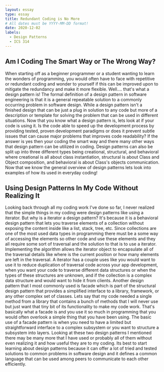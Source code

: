 ```yaml
---
layout: essay
type: essay
title: Redundant Coding is No More
# All dates must be YYYY-MM-DD format!
date: 2020-12-02
labels:
  - Design Patterns
  - ICS 314
---
```


## Am I Coding The Smart Way or The Wrong Way?

When starting off as a beginner programmer or a student wanting to learn the wonders of programming, you would often have to face with repetitive or redundant coding and wonder to yourself if this can be improved upon to mitigate the redundancy and make it more flexible. Well.... that's what a design pattern is! The formal definition of a design pattern in software engineering is that it is a general repeatable solution to a commonly occurring problem in software design. While a design pattern isn't a finished design that can be just a plug in solution to any code but more of a description or template for solving the problem that can be used in different situations. Now that you know what a design pattern is, lets look at if your code is using it. Is the code able to speed up the development process by providing tested, proven development paradigms or does it prevent subtle issues that can cause major problems that improves code readability? If the answer is yes then your coding the smart way and there many other ways that design pattern can be utilized in coding. Design patterns can also be split up into three different types being creational, structural, and behavioral where creational is all about class instantiation, structural is about Class and Object composition, and behavioral is about Class's objects communication. Now that we know the general overview of design patterns lets look into examples of how its used in everyday coding!

## Using Design Patterns In My Code Without Realizing It

Looking back through all my coding work I've done so far, I never realized that the simple things in my coding were design patterns like using a iterator. But why is a iterator a design pattern? It's because it is a behavioral design pattern that lets you traverse elements of a collection without exposing the content inside like a list, stack, tree, etc. Since collections are one of the most used data types in programming there must be a some way of accessing the elements so other code and use these elements and they all require some sort of traversal and the solution to that is to use a iterator. Implementing the algorithm allows the iterator object to encapsulate all of the traversal details like where is the current position or how many elements are left in the traversal. A iterator has a couple uses like you would want to use it to reduce duplication of traversal code across your app development, when you want your code to traverse different data structures or when the types of these structures are unknown, and if the collection is a complex data structure and would want to hide it from clients. Another design pattern that I most commonly used is facade which is part of the structural design pattern that provides a simplified interface to a library, framework, or any other complex set of classes. Lets say that my code needed a single method from a library that contains a bunch of methods that I will never use but just want that tiny bit of its functionality to make my code work. That's basically what a facade is and you use it so much in programming that you would often overlook a simple thing that you have been using.
The basic use of a facade pattern is when you need to have a limited but straightforward interface to a complex subsystem or you want to structure a subsystem into layers. Looking at these two design patterns I mentioned there may be many more that I have used or probably all of them without even realizing it and how useful they are to my coding. Its best to start learning about design patterns because it can offer a lot of tried and tested solutions to common problems in software design and it defines a common language that can be used among peers to communicate to each other efficiently.